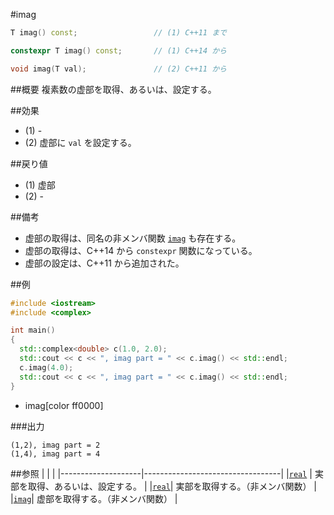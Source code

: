 #imag
```cpp
T imag() const;					// (1) C++11 まで

constexpr T imag() const;		// (1) C++14 から

void imag(T val);				// (2) C++11 から
```

##概要
複素数の虚部を取得、あるいは、設定する。


##効果
- (1) -
- (2) 虚部に `val` を設定する。


##戻り値
- (1) 虚部
- (2) -


##備考
- 虚部の取得は、同名の非メンバ関数 [`imag`](../imag.md) も存在する。
- 虚部の取得は、C++14 から `constexpr` 関数になっている。
- 虚部の設定は、C++11 から追加された。


##例
```cpp
#include <iostream>
#include <complex>

int main()
{
  std::complex<double> c(1.0, 2.0);
  std::cout << c << ", imag part = " << c.imag() << std::endl;
  c.imag(4.0);
  std::cout << c << ", imag part = " << c.imag() << std::endl;
}
```
* imag[color ff0000]

###出力
```
(1,2), imag part = 2
(1,4), imag part = 4
```


##参照
|                    |                                  |
|--------------------|----------------------------------|
|[`real`](real.md)   | 実部を取得、あるいは、設定する。 |
|[`real`](../real.md)| 実部を取得する。（非メンバ関数） |
|[`imag`](../imag.md)| 虚部を取得する。（非メンバ関数） |

